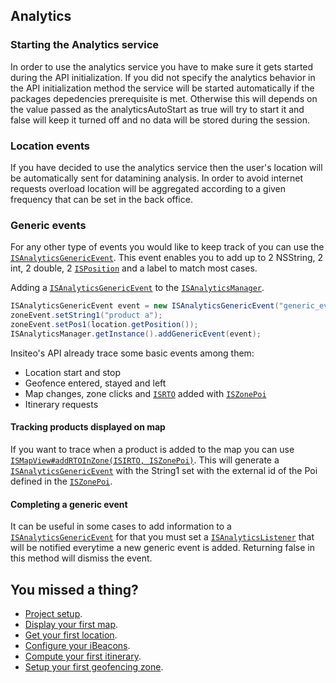 ## Analytics

### Starting the Analytics service

In order to use the analytics service you have to make sure it gets started during the API initialization. If you did not specify the analytics behavior in the API initialization method the service will be started automatically if the packages depedencies prerequisite is met. Otherwise this will depends on the value passed as the analyticsAutoStart as true will try to start it and false will keep it turned off and no data will be stored during the session.

### Location events

If you have decided to use the analytics service then the user's location will be automatically sent for datamining analysis. In order to avoid internet requests overload location will be aggregated according to a given frequency that can be set in the back office.

### Generic events

For any other type of events you would like to keep track of you can use the <a href="http://dev.insiteo.com/api/doc/android/3.4/reference/com/insiteo/lbs/analytics/entities/ISAnalyticsGenericEvent.html" target="_blank">`ISAnalyticsGenericEvent`</a>. This event enables you to add up to 2 NSString, 2 int, 2 double, 2 <a href="http://dev.insiteo.com/api/doc/android/3.4/reference/com/insiteo/lbs/common/utils/geometry/ISPosition.html" target="_blank">`ISPosition`</a> and a label to match most cases.

Adding a <a href="http://dev.insiteo.com/api/doc/android/3.4/reference/com/insiteo/lbs/analytics/entities/ISAnalyticsGenericEvent.html" target="_blank">`ISAnalyticsGenericEvent`</a> to the <a href="http://dev.insiteo.com/api/doc/android/3.4/reference/com/insiteo/lbs/analytics/ISAnalyticsManager.html" target="_blank">`ISAnalyticsManager`</a>.

```java
ISAnalyticsGenericEvent event = new ISAnalyticsGenericEvent("generic_event");
zoneEvent.setString1("product a");
zoneEvent.setPos1(location.getPosition());
ISAnalyticsManager.getInstance().addGenericEvent(event);
```

Insiteo's API already trace some basic events among them:
- Location start and stop
- Geofence entered, stayed and left
- Map changes, zone clicks and <a href="http://dev.insiteo.com/api/doc/android/3.4/reference/com/insiteo/lbs/map/render/ISIRTO.html" target="_blank">`ISRTO`</a> added with <a href="http://dev.insiteo.com/api/doc/android/3.4/reference/com/insiteo/lbs/map/entities/ISZonePoi.html" target="_blank">`ISZonePoi`</a>
- Itinerary requests

#### Tracking products displayed on map

If you want to trace when a product is added to the map you can use <a href="http://dev.insiteo.com/api/doc/android/3.4/reference/com/insiteo/lbs/map/ISMapView.html#addRTOInZone(com.insiteo.lbs.map.render.ISIRTO, com.insiteo.lbs.map.entities.ISZonePoi)" target="_blank">`ISMapView#addRTOInZone(ISIRTO, ISZonePoi)`</a>. This will generate a <a href="http://dev.insiteo.com/api/doc/android/3.4/reference/com/insiteo/lbs/analytics/entities/ISAnalyticsGenericEvent.html" target="_blank">`ISAnalyticsGenericEvent`</a> with the String1 set with the external id of the Poi defined in the <a href="http://dev.insiteo.com/api/doc/android/3.4/reference/com/insiteo/lbs/map/entities/ISZonePoi.html" target="_blank">`ISZonePoi`</a>.

#### Completing a generic event

It can be useful in some cases to add information to a <a href="http://dev.insiteo.com/api/doc/android/3.4/reference/com/insiteo/lbs/analytics/entities/ISAnalyticsGenericEvent.html" target="_blank">`ISAnalyticsGenericEvent`</a> for that you must set a <a href="http://dev.insiteo.com/api/doc/android/3.4/reference/com/insiteo/lbs/analytics/ISIAnalyticsListener.html" target="_blank">`ISAnalyticsListener`</a> that will be notified everytime a new generic event is added. Returning false in this method will dismiss the event.

## You missed a thing?

- [Project setup](../README.md).
- [Display your first map](map.md).
- [Get your first location](location.md).
- [Configure your iBeacons](beacon.md).
- [Compute your first itinerary](itinerary.md).
- [Setup your first geofencing zone](geofence.md).

